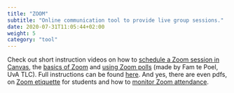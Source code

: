 ```yaml
---
title: "ZOOM"
subtitle: "Online communication tool to provide live group sessions."
date: 2020-07-31T11:05:44+02:00
weight: 5
category: "tool"
---
```


Check out short instruction videos on how to [schedule a Zoom session in Canvas](https://youtu.be/ndCUeOVqBx8), the [basics of Zoom](https://youtu.be/x8_X-0DetzQ) and [using Zoom polls](https://youtu.be/_xYg-lMuNr8) (made by Fam te Poel, UvA TLC). Full instructions can be found [here](https://canvas.uva.nl/courses/41/pages/using-zoom-in-canvas-for-teaching). And yes, there are even pdfs, on [Zoom etiquette](https://canvas.uva.nl/courses/41/pages/zoom-etiquette-in-online-classes) for students and how to [monitor Zoom attendance](https://canvas.uva.nl/courses/41/pages/attendance-in-zoom).
